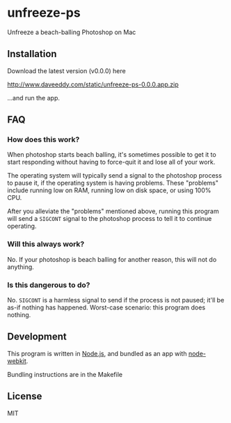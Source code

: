 unfreeze-ps
===========

Unfreeze a beach-balling Photoshop on Mac

Installation
------------

Download the latest version (v0.0.0) here

http://www.daveeddy.com/static/unfreeze-ps-0.0.0.app.zip

...and run the app.

FAQ
---

### How does this work?

When photoshop starts beach balling, it's sometimes possible to get it to start
responding without having to force-quit it and lose all of your work.

The operating system will typically send a signal to the photoshop process to
pause it, if the operating system is having problems.  These "problems" include
running low on RAM, running low on disk space, or using 100% CPU.

After you alleviate the "problems" mentioned above, running this program will send
a `SIGCONT` signal to the photoshop process to tell it to continue operating.

### Will this always work?

No.  If your photoshop is beach balling for another reason, this will not do anything.

### Is this dangerous to do?

No.  `SIGCONT` is a harmless signal to send if the process is not paused; it'll be as-if
nothing has happened.  Worst-case scenario: this program does nothing.

Development
-----------

This program is written in [Node.js](http://nodejs.org), and bundled as an app with
[node-webkit](https://github.com/rogerwang/node-webkit).

Bundling instructions are in the Makefile

License
-------

MIT
